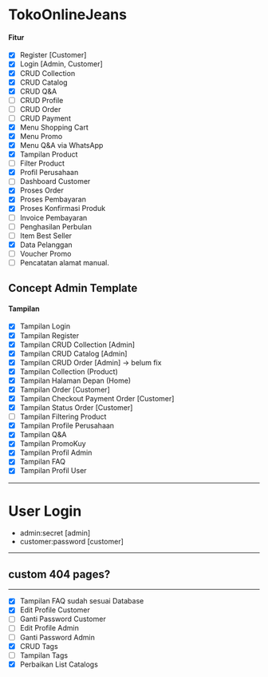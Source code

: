 # TokoOnlineJeans
#### Fitur
- [x] Register [Customer] 
- [x] Login [Admin, Customer]
- [x] CRUD Collection
- [x] CRUD Catalog 
- [x] CRUD Q&A
- [ ] CRUD Profile
- [ ] CRUD Order
- [ ] CRUD Payment
- [x] Menu Shopping Cart
- [x] Menu Promo 
- [x] Menu Q&A via WhatsApp
- [x] Tampilan Product
- [ ] Filter Product
- [x] Profil Perusahaan
- [ ] Dashboard Customer
- [x] Proses Order
- [x] Proses Pembayaran
- [x] Proses Konfirmasi Produk
- [ ] Invoice Pembayaran
- [ ] Penghasilan Perbulan
- [ ] Item Best Seller
- [x] Data Pelanggan
- [ ] Voucher Promo
- [ ] Pencatatan alamat manual.

## Concept Admin Template
#### Tampilan
 - [x] Tampilan Login
 - [x] Tampilan Register 
 - [x] Tampilan CRUD Collection [Admin]
 - [x] Tampilan CRUD Catalog [Admin]
 - [x] Tampilan CRUD Order [Admin] -> belum fix
 - [x] Tampilan Collection (Product) 
 - [x] Tampilan Halaman Depan (Home)
 - [x] Tampilan Order [Customer]
 - [x] Tampilan Checkout Payment Order [Customer]
 - [X] Tampilan Status Order [Customer]
 - [ ] Tampilan Filtering Product
 - [X] Tampilan Profile Perusahaan 
 - [X] Tampilan Q&A
 - [X] Tampilan PromoKuy
 - [x] Tampilan Profil Admin
 - [x] Tampilan FAQ
 - [x] Tampilan Profil User
-------------
# User Login
- admin:secret [admin]
- customer:password [customer]
---
custom 404 pages?
--

------------------
 - [x] Tampilan FAQ sudah sesuai Database
 - [x] Edit Profile Customer
 - [ ] Ganti Password Customer
 - [ ] Edit Profile Admin
 - [ ] Ganti Password Admin
 - [x] CRUD Tags
 - [ ] Tampilan Tags
 - [x] Perbaikan List Catalogs
